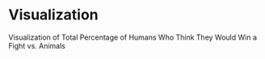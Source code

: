 # Visualization
Visualization of Total Percentage of Humans Who Think They Would Win a Fight vs. Animals
